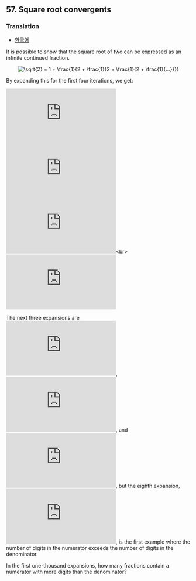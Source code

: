 ## 57. Square root convergents

### Translation
* [한국어](./translation-ko.md)

It is possible to show that the square root of two can be expressed as an infinite continued fraction.

<p align="center">
  <img
    src="https://latex.codecogs.com/svg.latex?%5Csqrt%7B2%7D%20%3D%201%20&plus;%20%5Cfrac%7B1%7D%7B2%20&plus;%20%5Cfrac%7B1%7D%7B2%20&plus;%20%5Cfrac%7B1%7D%7B2%20&plus;%20%5Cfrac%7B1%7D%7B...%7D%7D%7D%7D"
    alt="\sqrt{2} = 1 &plus; \frac{1}{2 &plus; \frac{1}{2 &plus; \frac{1}{2 &plus; \frac{1}{...}}}}"
  >
</p>

By expanding this for the first four iterations, we get:

![1 + \frac{1}{2} = \frac{3}{2} = 1.5](https://latex.codecogs.com/svg.latex?1%20&plus;%20%5Cfrac%7B1%7D%7B2%7D%20%3D%20%5Cfrac%7B3%7D%7B2%7D%20%3D%201.5)<br>
![1 + \frac{1}{2 + \frac{1}{2}} = \frac{7}{5} = 1.4](https://latex.codecogs.com/svg.latex?1%20&plus;%20%5Cfrac%7B1%7D%7B2%20&plus;%20%5Cfrac%7B1%7D%7B2%7D%7D%20%3D%20%5Cfrac%7B7%7D%7B5%7D%20%3D%201.4)<br>
![1 + \frac{1}{2 + \frac{1}{2 + \frac{1}{2}}} = \frac{17}{12} = 1.41666...](https://latex.codecogs.com/svg.latex?1%20&plus;%20%5Cfrac%7B1%7D%7B2%20&plus;%20%5Cfrac%7B1%7D%7B2%20&plus;%20%5Cfrac%7B1%7D%7B2%7D%7D%7D%20%3D%20%5Cfrac%7B17%7D%7B12%7D%20%3D%201.41666...)<br>
![1 + \frac{1}{2 + \frac{1}{2 + \frac{1}{2 + \frac{1}{2}}}} = \frac{41}{29} = 1.41379...](https://latex.codecogs.com/svg.latex?1%20&plus;%20%5Cfrac%7B1%7D%7B2%20&plus;%20%5Cfrac%7B1%7D%7B2%20&plus;%20%5Cfrac%7B1%7D%7B2%20&plus;%20%5Cfrac%7B1%7D%7B2%7D%7D%7D%7D%20%3D%20%5Cfrac%7B41%7D%7B29%7D%20%3D%201.41379...)

The next three expansions are ![\frac{99}{70}](https://latex.codecogs.com/svg.latex?%5Cfrac%7B99%7D%7B70%7D), ![\frac{239}{169}](https://latex.codecogs.com/svg.latex?%5Cfrac%7B239%7D%7B169%7D), and ![\frac{577}{408}](https://latex.codecogs.com/svg.latex?%5Cfrac%7B577%7D%7B408%7D), but the eighth expansion, ![\frac{1393}{985}](https://latex.codecogs.com/svg.latex?%5Cfrac%7B1393%7D%7B985%7D), is the first example where the number of digits in the numerator exceeds the number of digits in the denominator.

In the first one-thousand expansions, how many fractions contain a numerator with more digits than the denominator?
